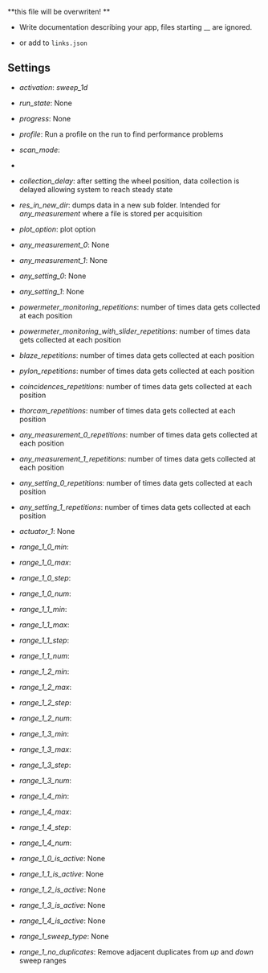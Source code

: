 **this file will be overwriten! **

 - Write documentation describing your app, files starting __ are ignored.

 - or add to `links.json`

## Settings

 - *activation*: <i>sweep_1d</i>

 - *run_state*: None

 - *progress*: None

 - *profile*: Run a profile on the run to find performance problems

 - *scan_mode*: 
-


 - *collection_delay*: after setting the wheel position, data collection is delayed allowing system to reach steady state

 - *res_in_new_dir*: dumps data in a new sub folder. Intended for <i>any_measurement</i> where a file is stored per acquisition

 - *plot_option*: plot option

 - *any_measurement_0*: None

 - *any_measurement_1*: None

 - *any_setting_0*: None

 - *any_setting_1*: None

 - *powermeter_monitoring_repetitions*: number of times data gets collected at each position

 - *powermeter_monitoring_with_slider_repetitions*: number of times data gets collected at each position

 - *blaze_repetitions*: number of times data gets collected at each position

 - *pylon_repetitions*: number of times data gets collected at each position

 - *coincidences_repetitions*: number of times data gets collected at each position

 - *thorcam_repetitions*: number of times data gets collected at each position

 - *any_measurement_0_repetitions*: number of times data gets collected at each position

 - *any_measurement_1_repetitions*: number of times data gets collected at each position

 - *any_setting_0_repetitions*: number of times data gets collected at each position

 - *any_setting_1_repetitions*: number of times data gets collected at each position

 - *actuator_1*: None

 - *range_1_0_min*: 

 - *range_1_0_max*: 

 - *range_1_0_step*: 

 - *range_1_0_num*: 

 - *range_1_1_min*: 

 - *range_1_1_max*: 

 - *range_1_1_step*: 

 - *range_1_1_num*: 

 - *range_1_2_min*: 

 - *range_1_2_max*: 

 - *range_1_2_step*: 

 - *range_1_2_num*: 

 - *range_1_3_min*: 

 - *range_1_3_max*: 

 - *range_1_3_step*: 

 - *range_1_3_num*: 

 - *range_1_4_min*: 

 - *range_1_4_max*: 

 - *range_1_4_step*: 

 - *range_1_4_num*: 

 - *range_1_0_is_active*: None

 - *range_1_1_is_active*: None

 - *range_1_2_is_active*: None

 - *range_1_3_is_active*: None

 - *range_1_4_is_active*: None

 - *range_1_sweep_type*: None

 - *range_1_no_duplicates*: Remove adjacent duplicates from *up* and *down* sweep ranges

